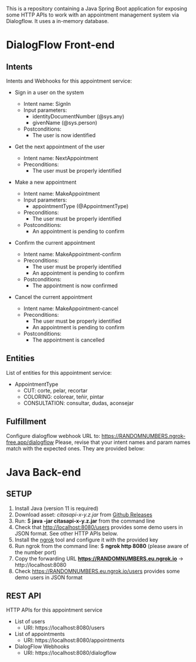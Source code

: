 This is a repository containing a Java Spring Boot application for exposing some HTTP APIs to work with an appointment management system via Dialogflow. It uses a in-memory database.

# DialogFlow Front-end

## Intents

Intents and Webhooks for this appointment service:

* Sign in a user on the system 
   * Intent name: SignIn
   * Input parameters: 
     * identityDocumentNumber (@sys.any)
     * givenName (@sys.person)
   * Postconditions:
     * The user is now identified
  

* Get the next appointment of the user
  * Intent name: NextAppointment
  * Preconditions:
     * The user must be properly identified


* Make a new appointment
  * Intent name: MakeAppointment
  * Input parameters: 
    * appointmentType (@AppointmentType)
  * Preconditions:
     * The user must be properly identified
  * Postconditions:
     * An appointment is pending to confirm
 
* Confirm the current appointment 
  * Intent name: MakeAppointment-confirm
  * Preconditions:
     * The user must be properly identified
     * An appointment is pending to confirm
  * Postconditions:
    * The appointment is now confirmed

* Cancel the current appointment 
  * Intent name: MakeAppointment-cancel 
  * Preconditions:
    * The user must be properly identified
    * An appointment is pending to confirm
  * Postconditions:
    * The appointment is cancelled
  
## Entities
List of entities for this appointment service:
* AppointmentType
  * CUT: corte, pelar, recortar
  * COLORING: colorear, teñir, pintar
  * CONSULTATION: consultar, dudas, aconsejar

## Fulfillment
Configure dialogflow webhook URL to: https://RANDOMNUMBERS.ngrok-free.app/dialogflow
Please, revise that your intent names and param names match with the expected ones. They are provided below:


# Java Back-end

## SETUP

1. Install Java (version 11 is required)
2. Download asset: *citasapi-x-y.z.jar* from [Github Releases](https://github.com/ruizrube/citasAPI/releases) 
3. Run: $ **java -jar citasapi-x-y.z.jar** from the command line
4. Check that [http://localhost:8080/users](http://localhost:8080/users) provides some demo users in JSON format. See other HTTP APIs below.
5. Install the [ngrok](http://ngrok.com)	tool and configure it with the provided key
6. Run ngrok from the command line: $ **ngrok http 8080** (please aware of the number port)
7. Copy the forwarding URL **https://RANDOMNUMBERS.eu.ngrok.io** -> http://localhost:8080 
8. Check https://RANDOMNUMBERS.eu.ngrok.io/users provides some demo users in JSON format

## REST API

HTTP APIs for this appointment service 
* List of users
  * URI: https://localhost:8080/users
* List of appointments
  * URI: https://localhost:8080/appointments
* DialogFlow Webhooks
  * URI: https://localhost:8080/dialogflow



